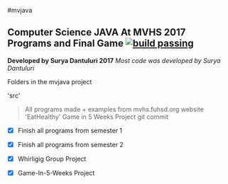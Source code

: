 #mvjava
## Computer Science JAVA At MVHS 2017 Programs and Final Game [![build passing](https://img.shields.io/badge/start%20with-why%3F-brightgreen.svg?style=flat)](http://www.ted.com/talks/simon_sinek_how_great_leaders_inspire_action)
**Developed by Surya Dantuluri 2017**
*Most code was developed by Surya Dantuluri*

Folders in the mvjava project

'src'
>All programs made + examples from mvhs.fuhsd.org website
'EatHealthy'
>Game in 5 Weeks Project
git commit

- [x] Finish all programs from semester 1
- [x] Finish all programs from semester 2
- [x] Whirligig Group Project
- [x] Game-In-5-Weeks Project


